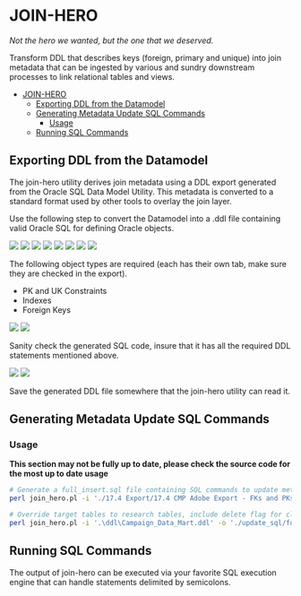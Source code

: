 # JOIN-HERO
_Not the hero we wanted, but the one that we deserved._

Transform DDL that describes keys (foreign, primary and unique) into join metadata that can be ingested by various and sundry downstream processes to link relational tables and views.

- [JOIN-HERO](#join-hero)
  - [Exporting DDL from the Datamodel](#exporting-ddl-from-the-datamodel)
  - [Generating Metadata Update SQL Commands](#generating-metadata-update-sql-commands)
    - [Usage](#usage)
  - [Running SQL Commands](#running-sql-commands)

## Exporting DDL from the Datamodel
 The join-hero utility derives join metadata using a DDL export generated from the Oracle SQL Data Model Utility. This metadata is converted to a standard format used by other tools to overlay the join layer. 
 
 Use the following step to convert the Datamodel into a .ddl file containing valid Oracle SQL for defining Oracle objects.


![](./img/Open_DM.png)
![](./img/Open_DM_2.png)
![](./img/Select_rel_marts.png)
![](./img/export_as_dll.png)
![](./img/select_relational_model.png)
![](./img/generate_sql.png)
![](./img/save_export_def_01.png)
![](./img/save_export_def_02.png)

The following object types are required (each has their own tab, make sure they are checked in the export).
  -  PK and UK Constraints
  -  Indexes
  -  Foreign Keys


![](./img/save_export_def_03.png)
![](./img/review_and_save_ddl_01.png)

Sanity check the generated SQL code, insure that it has all the required DDL statements mentioned above.

![](./img/review_and_save_ddl_02.png)
![](./img/review_and_save_ddl_03.png)

Save the generated DDL file somewhere that the join-hero utility can read it.


## Generating Metadata Update SQL Commands

### Usage
**This section may not be fully up to date, please check the source code for the most up to date usage**


```bash
# Generate a full_insert.sql file containing SQL commands to update metadata
perl join_hero.pl -i './17.4 Export/17.4 CMP Adobe Export - FKs and PKs.ddl' -o './update_sql/full_insert.sql' -v > ./logs/full_insert.log

# Override target tables to research tables, include delete flag for cleanup
perl join_hero.pl -i '.\ddl\Campaign_Data_Mart.ddl' -o './update_sql/full_update.sql' > ./logs/full_update.log --martTableJoinTableName 'TEMP_MERGED_MTJ' --martTableJoinCardinalityTableName 'TEMP_MERGED_MTJ_CARD' -d
```

## Running SQL Commands
The output of join-hero can be executed via your favorite SQL execution engine that can handle statements delimited by semicolons.